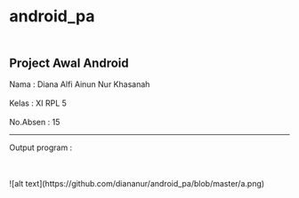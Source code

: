 # android_pa

<br> Project Awal Android </br>
-----------------------------------------

Nama     : Diana Alfi Ainun Nur Khasanah<br><br>
Kelas    : XI RPL 5<br><br>
No.Absen : 15

-----------------------------------------
Output program : 

<br>
 <br>
![alt text](https://github.com/diananur/android_pa/blob/master/a.png)<br>

